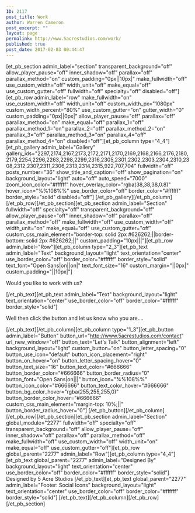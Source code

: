 ```yaml
---
ID: 2117
post_title: Work
author: Warren Cameron
post_excerpt: ""
layout: page
permalink: http://www.5acrestudios.com/work/
published: true
post_date: 2017-02-03 00:44:47
---
```

[et_pb_section admin_label="section" transparent_background="off" allow_player_pause="off" inner_shadow="off" parallax="off" parallax_method="on" custom_padding="0px||10px|" make_fullwidth="off" use_custom_width="off" width_unit="off" make_equal="off" use_custom_gutter="off" fullwidth="off" specialty="off" disabled="off"][et_pb_row admin_label="row" make_fullwidth="on" use_custom_width="off" width_unit="off" custom_width_px="1080px" custom_width_percent="80%" use_custom_gutter="on" gutter_width="0" custom_padding="0px||0px|" allow_player_pause="off" parallax="off" parallax_method="on" make_equal="off" parallax_1="off" parallax_method_1="on" parallax_2="off" parallax_method_2="on" parallax_3="off" parallax_method_3="on" parallax_4="off" parallax_method_4="on" disabled="off"][et_pb_column type="4_4"][et_pb_gallery admin_label="Gallery" gallery_ids="2297,2174,2167,2173,2172,2171,2170,2169,2168,2166,2176,2180,2179,2254,2296,2263,2298,2299,2316,2305,2301,2302,2303,2304,2310,2308,2312,2307,2311,2306,2313,2314,2315,922,707,704" fullwidth="off" posts_number="36" show_title_and_caption="off" show_pagination="on" background_layout="light" auto="off" auto_speed="7000" zoom_icon_color="#ffffff" hover_overlay_color="rgba(38,38,38,0.8)" hover_icon="%%108%%" use_border_color="off" border_color="#ffffff" border_style="solid" disabled="off"] [/et_pb_gallery][/et_pb_column][/et_pb_row][/et_pb_section][et_pb_section admin_label="Section" fullwidth="off" specialty="off" transparent_background="off" allow_player_pause="off" inner_shadow="off" parallax="off" parallax_method="off" make_fullwidth="off" use_custom_width="off" width_unit="on" make_equal="off" use_custom_gutter="off" custom_css_main_element="border-top: solid 2px #626262;||border-bottom: solid 2px #626262;||" custom_padding="10px|||"][et_pb_row admin_label="Row"][et_pb_column type="2_3"][et_pb_text admin_label="Text" background_layout="light" text_orientation="center" use_border_color="off" border_color="#ffffff" border_style="solid" text_font="Open Sans|on||on|" text_font_size="16" custom_margin="||0px|" custom_padding="||10px|"]

Would you like to work with us?

[/et_pb_text][et_pb_text admin_label="Text" background_layout="light" text_orientation="center" use_border_color="off" border_color="#ffffff" border_style="solid"]

Well then click the button and let us know who you are....

[/et_pb_text][/et_pb_column][et_pb_column type="1_3"][et_pb_button admin_label="Button" button_url="http://www.5acrestudios.com/contact" url_new_window="off" button_text="Let's Talk" button_alignment="left" background_layout="light" custom_button="on" button_letter_spacing="0" button_use_icon="default" button_icon_placement="right" button_on_hover="on" button_letter_spacing_hover="0" button_text_size="16" button_text_color="#666666" button_border_color="#666666" button_border_radius="0" button_font="Open Sans|on|||" button_icon="%%108%%" button_icon_color="#666666" button_text_color_hover="#666666" button_bg_color_hover="rgba(255,255,255,0)" button_border_color_hover="#666666" custom_css_main_element="margin-top: 10%;||" button_border_radius_hover="0"] [/et_pb_button][/et_pb_column][/et_pb_row][/et_pb_section][et_pb_section admin_label="Section" global_module="2277" fullwidth="off" specialty="off" transparent_background="off" allow_player_pause="off" inner_shadow="off" parallax="off" parallax_method="off" make_fullwidth="off" use_custom_width="off" width_unit="on" make_equal="off" use_custom_gutter="off"][et_pb_row global_parent="2277" admin_label="Row"][et_pb_column type="4_4"][et_pb_text global_parent="2277" admin_label="Designed By" background_layout="light" text_orientation="center" use_border_color="off" border_color="#ffffff" border_style="solid"] Designed by 5 Acre Studios [/et_pb_text][et_pb_text global_parent="2277" admin_label="Footer: Social Icons" background_layout="light" text_orientation="center" use_border_color="off" border_color="#ffffff" border_style="solid"] [/et_pb_text][/et_pb_column][/et_pb_row][/et_pb_section]
